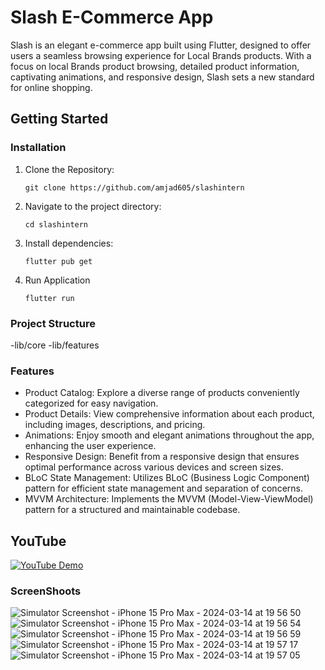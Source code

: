 # Slash E-Commerce App

Slash is an elegant e-commerce app built using Flutter, designed to offer users a seamless browsing experience for Local Brands products. With a focus on local Brands product browsing, detailed product information, captivating animations, and responsive design, Slash sets a new standard for online shopping.

## Getting Started

### Installation
1. Clone the Repository:
   ```
   git clone https://github.com/amjad605/slashintern
   ```
2. Navigate to the project directory:
    ```
   cd slashintern
   ```
3. Install dependencies:
   ```
   flutter pub get 
   ```
4. Run Application
     ```
   flutter run  
   ```
### Project Structure 
 -lib/core
 -lib/features

 ### Features
 - Product Catalog: Explore a diverse range of products conveniently categorized for easy navigation.
 - Product Details: View comprehensive information about each product, including images, descriptions, and pricing.
 - Animations: Enjoy smooth and elegant animations throughout the app, enhancing the user experience.
 - Responsive Design: Benefit from a responsive design that ensures optimal performance across various devices and screen sizes.
 - BLoC State Management: Utilizes BLoC (Business Logic Component) pattern for efficient state management and separation of concerns.
 - MVVM Architecture: Implements the MVVM (Model-View-ViewModel) pattern for a structured and maintainable codebase.
## YouTube

[![YouTube Demo](https://img.youtube.com/vi/aPmVyISicT4/0.jpg)](https://youtu.be/aPmVyISicT4)

  ### ScreenShoots
  ![Simulator Screenshot - iPhone 15 Pro Max - 2024-03-14 at 19 56 50](https://github.com/amjad605/slashintern/assets/101697928/933e24d1-125b-4369-8896-473fecb882e9)
  ![Simulator Screenshot - iPhone 15 Pro Max - 2024-03-14 at 19 56 54](https://github.com/amjad605/slashintern/assets/101697928/f92fab91-946c-4d6a-8b8e-d0981e4a2489)
  ![Simulator Screenshot - iPhone 15 Pro Max - 2024-03-14 at 19 56 59](https://github.com/amjad605/slashintern/assets/101697928/37ee8e49-afc7-43b7-ba47-287ef4cf02f3)
![Simulator Screenshot - iPhone 15 Pro Max - 2024-03-14 at 19 57 17](https://github.com/amjad605/slashintern/assets/101697928/66ffe254-7a49-414c-9539-216263bbb7bc)
![Simulator Screenshot - iPhone 15 Pro Max - 2024-03-14 at 19 57 05](https://github.com/amjad605/slashintern/assets/101697928/a80a2ea2-54f8-4741-8326-de2555114ad3)


